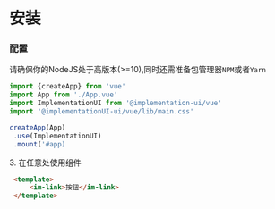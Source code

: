 # 安装

### 配置

请确保你的<im-link href="https://nodejs.org/en/">NodeJS</im-link>处于高版本(>=10),同时还需准备包管理器`NPM`或者`Yarn`


```javascript
import {createApp} from 'vue'
import App from './App.vue'
import ImplementationUI from '@implementation-ui/vue'
import '@implementationUI-ui/vue/lib/main.css'

createApp(App)
 .use(ImplementationUI)
 .mount('#app)

```

<im-link></im-link> 3. 在任意处使用组件

```html
 <template> 
     <im-link>按钮</im-link>
 </template>
```